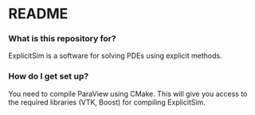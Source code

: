 # README #

### What is this repository for? ###

ExplicitSim is a software for solving PDEs using explicit methods.


### How do I get set up? ###

You need to compile ParaView using CMake. 
This will give you access to the required libraries (VTK, Boost) for compiling ExplicitSim.


